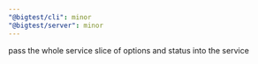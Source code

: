 ```yaml
---
"@bigtest/cli": minor
"@bigtest/server": minor
---
```


pass the whole service slice of options and status into the service
